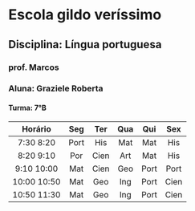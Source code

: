# Escola gildo veríssimo

## Disciplina: Língua portuguesa
### prof. Marcos
### Aluna: Graziele Roberta
#### Turma: 7°B 
|Horário|Seg|Ter|Qua|Qui|Sex|
|:--:|:--:|:--:|:--:|:--:|:--:|
|7:30 8:20|Port|His|Mat|Mat|His
|8:20 9:10|Por|Cien|Art|Mat|His
|9:10 10:00|Mat|Cien|Geo|Port|Port
|10:00 10:50|Mat|Geo|Ing|Port|Cien
|10:50 11:30|Mat|Geo|Ing|Port|Cien